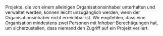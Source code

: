 Projekte, die von einem alleinigen Organisationsinhaber unterhalten und verwaltet werden, können leicht unzugänglich werden, wenn der Organisationsinhaber nicht erreichbar ist. Wir empfehlen, dass eine Organisation mindestens zwei Personen mit *Inhaber*-Berechtigungen hat, um sicherzustellen, dass niemand den Zugriff auf ein Projekt verliert.
